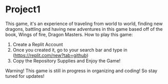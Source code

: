 # Project1
This game, it's an experience of traveling from world to world, finding new dragons, battling and having new adventures in this game based off of the book, Wings of fire, Dragon Masters.
How to play this game:

1. Create a Replit Account
2. Once you created it, go to your search bar and type in (https://replit.com/new?tab=github)
3. Copy the Repository Supplies and Enjoy the Game!

Warning!
        This game is still in progress in organizing and coding! So stay tuned for updates!
